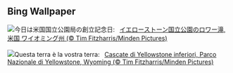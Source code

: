## Bing Wallpaper
![](https://www.bing.com/th?id=OHR.YellowstoneFalls_JA-JP6487978368_UHD.jpg&w=1000)今日は米国国立公園局の創立記念日:&nbsp;&ensp;[イエローストーン国立公園のロワー滝, 米国 ワイオミング州 (© Tim Fitzharris/Minden Pictures)](https://www.bing.com/th?id=OHR.YellowstoneFalls_JA-JP6487978368_UHD.jpg)
<br><br/>
![](https://www.bing.com/th?id=OHR.YellowstoneFalls_IT-IT7772939204_UHD.jpg&w=1000)Questa terra è la vostra terra:&nbsp;&ensp;[Cascate di Yellowstone inferiori, Parco Nazionale di Yellowstone, Wyoming (© Tim Fitzharris/Minden Pictures)](https://www.bing.com/th?id=OHR.YellowstoneFalls_IT-IT7772939204_UHD.jpg)
<br><br/>
